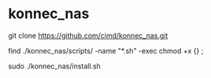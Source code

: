 # konnec_nas
 
git clone https://github.com/cimd/konnec_nas.git

<!-- sudo cp -r konnec_nas /var/www/ -->
<!-- chmod u+x ./konnec_nas/install.sh -->

find ./konnec_nas/scripts/ -name "*.sh" -exec chmod +x {} \;

sudo ./konnec_nas/install.sh